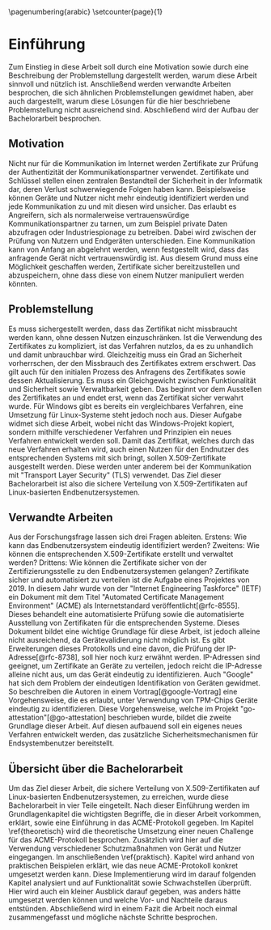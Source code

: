\pagenumbering{arabic}
\setcounter{page}{1}
# Einführung
Zum Einstieg in diese Arbeit soll durch eine Motivation sowie durch eine Beschreibung der Problemstellung dargestellt werden, warum diese Arbeit sinnvoll und nützlich ist. Anschließend werden verwandte Arbeiten besprochen, die sich ähnlichen Problemstellungen gewidmet haben, aber auch dargestellt, warum diese Lösungen für die hier beschriebene Problemstellung nicht ausreichend sind. Abschließend wird der Aufbau der Bachelorarbeit besprochen.

## Motivation
Nicht nur für die Kommunikation im Internet werden Zertifikate zur Prüfung der Authentizität der Kommunikationspartner verwendet. Zertifikate und Schlüssel stellen einen zentralen Bestandteil der Sicherheit in der Informatik dar, deren Verlust schwerwiegende Folgen haben kann. Beispielsweise können Geräte und Nutzer nicht mehr eindeutig identifiziert werden und jede Kommunikation zu und mit diesen wird unsicher. Das erlaubt es Angreifern, sich als normalerweise vertrauenswürdige Kommunikationspartner zu tarnen, um zum Beispiel private Daten abzufragen oder Industriespionage zu betreiben. Dabei wird zwischen der Prüfung von Nutzern und Endgeräten unterschieden. Eine Kommunikation kann von Anfang an abgelehnt werden, wenn festgestellt wird, dass das anfragende Gerät nicht vertrauenswürdig ist. Aus diesem Grund muss eine Möglichkeit geschaffen werden, Zertifikate sicher bereitzustellen und abzuspeichern, ohne dass diese von einem Nutzer manipuliert werden könnten.

## Problemstellung
Es muss sichergestellt werden, dass das Zertifikat nicht missbraucht werden kann, ohne dessen Nutzen einzuschränken. Ist die Verwendung des Zertifikates zu kompliziert, ist das Verfahren nutzlos, da es zu unhandlich und damit unbrauchbar wird. Gleichzeitig muss ein Grad an Sicherheit vorherrschen, der den Missbrauch des Zertifikates extrem erschwert. Das gilt auch für den initialen Prozess des Anfragens des Zertifikates sowie dessen Aktualisierung. Es muss ein Gleichgewicht zwischen Funktionalität und Sicherheit sowie Verwaltbarkeit geben. Das beginnt vor dem Ausstellen des Zertifikates an und endet erst, wenn das Zertifikat sicher verwahrt wurde. Für Windows gibt es bereits ein vergleichbares Verfahren, eine Umsetzung für Linux-Systeme steht jedoch noch aus.
Dieser Aufgabe widmet sich diese Arbeit, wobei nicht das Windows-Projekt kopiert, sondern mithilfe verschiedener Verfahren und Prinzipien ein neues Verfahren entwickelt werden soll. Damit das Zertifikat, welches durch das neue Verfahren erhalten wird, auch einen Nutzen für den Endnutzer des entsprechenden Systems mit sich bringt, sollen X.509-Zertifikate ausgestellt werden. Diese werden unter anderem bei der Kommunikation mit "Transport Layer Security" (TLS) verwendet. Das Ziel dieser Bachelorarbeit ist also die sichere Verteilung von X.509-Zertifikaten auf Linux-basierten Endbenutzersystemen.

## Verwandte Arbeiten
Aus der Forschungsfrage lassen sich drei Fragen ableiten. Erstens: Wie kann das Endbenutzersystem eindeutig identifiziert werden? Zweitens: Wie können die entsprechenden X.509-Zertifikate erstellt und verwaltet werden? Drittens: Wie können die Zertifikate sicher von der Zertifizierungsstelle zu den Endbenutzersystemen gelangen?
Zertifikate sicher und automatisiert zu verteilen ist die Aufgabe eines Projektes von 2019. In diesem Jahr wurde von der "Internet Engineering Taskforce" (IETF) ein Dokument mit dem Titel "Automated Certificate Management Environment" (ACME) als Internetstandard veröffentlicht[@rfc-8555]. Dieses behandelt eine automatisierte Prüfung sowie die automatisierte Ausstellung von Zertifikaten für die entsprechenden Systeme. Dieses Dokument bildet eine wichtige Grundlage für diese Arbeit, ist jedoch alleine nicht ausreichend, da Gerätevalidierung nicht möglich ist. Es gibt Erweiterungen dieses Protokolls und eine davon, die Prüfung der IP-Adresse[@rfc-8738], soll hier noch kurz erwähnt werden. IP-Adressen sind geeignet, um Zertifikate an Geräte zu verteilen, jedoch reicht die IP-Adresse alleine nicht aus, um das Gerät eindeutig zu identifizieren. Auch "Google" hat sich dem Problem der eindeutigen Identifikation von Geräten gewidmet. So beschreiben die Autoren in einem Vortrag[@google-Vortrag] eine Vorgehensweise, die es erlaubt, unter Verwendung von TPM-Chips Geräte eindeutig zu identifizieren. Diese Vorgehensweise, welche im Projekt "go-attestation"[@go-attestation] beschrieben wurde, bildet die zweite Grundlage dieser Arbeit. Auf diesen aufbauend soll ein eigenes neues Verfahren entwickelt werden, das zusätzliche Sicherheitsmechanismen für Endsystembenutzer bereitstellt.

## Übersicht über die Bachelorarbeit
Um das Ziel dieser Arbeit, die sichere Verteilung von X.509-Zertifikaten auf Linux-basierten Endbenutzersystemen, zu erreichen, wurde diese Bachelorarbeit in vier Teile eingeteilt. Nach dieser Einführung werden im Grundlagenkapitel die wichtigsten Begriffe, die in dieser Arbeit vorkommen, erklärt, sowie eine Einführung in das ACME-Protokoll gegeben. Im Kapitel \ref{theoretisch} wird die theoretische Umsetzung einer neuen Challenge für das ACME-Protokoll besprochen. Zusätzlich wird hier auf die Verwendung verschiedener Schutzmaßnahmen von Gerät und Nutzer eingegangen. Im anschließenden \ref{praktisch}. Kapitel wird anhand von praktischen Beispielen erklärt, wie das neue ACME-Protokoll konkret umgesetzt werden kann. Diese Implementierung wird im darauf folgenden Kapitel analysiert und auf Funktionalität sowie Schwachstellen überprüft. Hier wird auch ein kleiner Ausblick darauf gegeben, was anders hätte umgesetzt werden können und welche Vor- und Nachteile daraus entstünden. Abschließend wird in einem Fazit die Arbeit noch einmal zusammengefasst und mögliche nächste Schritte besprochen.
